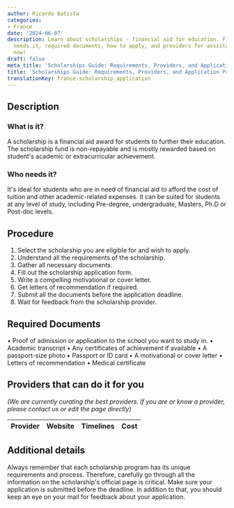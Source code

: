 ```yaml
---
author: Ricardo Batista
categories:
- France
date: '2024-06-07'
description: Learn about scholarships - financial aid for education. Find out who
  needs it, required documents, how to apply, and providers for assistance. Explore
  now!
draft: false
meta_title: 'Scholarships Guide: Requirements, Providers, and Application Procedure'
title: 'Scholarships Guide: Requirements, Providers, and Application Procedure'
translationKey: france-scholarship_application
---
```



## Description
### What is it?
A scholarship is a financial aid award for students to further their education. The scholarship fund is non-repayable and is mostly rewarded based on student's academic or extracurricular achievement.

### Who needs it?
It's ideal for students who are in need of financial aid to afford the cost of tuition and other academic-related expenses. It can be suited for students at any level of study, including Pre-degree, undergraduate, Masters, Ph.D or Post-doc levels.

## Procedure
1. Select the scholarship you are eligible for and wish to apply.
2. Understand all the requirements of the scholarship.
3. Gather all necessary documents.
4. Fill out the scholarship application form.
5. Write a compelling motivational or cover letter.
6. Get letters of recommendation if required.
7. Submit all the documents before the application deadline.
8. Wait for feedback from the scholarship provider.

## Required Documents
• Proof of admission or application to the school you want to study in. 
• Academic transcript
• Any certificates of achievement if available
• A passport-size photo
• Passport or ID card
• A motivational or cover letter
• Letters of recommendation
• Medical certificate

## Providers that can do it for you

_(We are currently curating the best providers. If you are or know a provider, please contact us or edit the page directly)_

| Provider        |     Website     |     Timelines    |       Cost      |
| --------------- | --------------- |  :-------------: | :-------------: |

## Additional details
Always remember that each scholarship program has its unique requirements and process. Therefore, carefully go through all the information on the scholarship's official page is critical. Make sure your application is submitted before the deadline. In addition to that, you should keep an eye on your mail for feedback about your application.